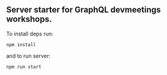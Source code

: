 
## Server starter for GraphQL devmeetings workshops.

To install deps run:
```
npm install
```

and to run server:
```
npm run start
```
